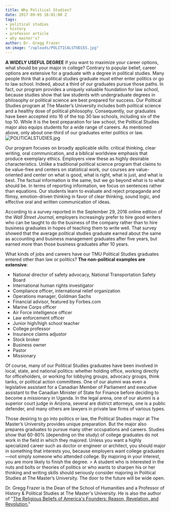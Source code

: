 ```yaml
---
title: Why Political Studies?
date: 2017-09-05 16:01:00 Z
tags:
- political studies
- history
- professor article
- why master's?
author: Dr. Gregg Frazer
sm-image: "/uploads/POLITICALSTUDIES.jpg"
---
```


**A WIDELY USEFUL DEGREE**
If you want to maximize your career options, what should be your major in college? Contrary to popular belief, career options are extensive for a graduate with a degree in political studies. Many people think that a political studies graduate must either enter politics or go to law school. Indeed, about a third of our graduates pursue those paths. In fact, our program provides a uniquely valuable foundation for law school, because studies show that law students with undergraduate degrees in philosophy or political science are best prepared for success. Our Political Studies program at The Master’s University includes both political science and a healthy dose of political philosophy. Consequently, our graduates have been accepted into 16 of the top 30 law schools, including six of the top 10. While it is the best preparation for law school, the Political Studies major also equips students for a wide range of careers. As mentioned above, only about one-third of our graduates enter politics or law.
![POLITICALSTUDIES.jpg](/uploads/POLITICALSTUDIES.jpg)

Our program focuses on broadly applicable skills: critical thinking, clear writing, oral communication, and a biblical worldview emphasis that produce exemplary ethics. Employers view these as highly desirable characteristics. Unlike a traditional political science program that claims to be value-free and centers on statistical work, our courses are value-oriented and center on what is good, what is right, what is just, and what is best. The factual information is the same, but we go beyond what is to what should be. In terms of reporting information, we focus on sentences rather than equations. Our students learn to evaluate and reject propaganda and flimsy, emotion-driven thinking in favor of clear thinking, sound logic, and effective oral and written communication of ideas.

According to a survey reported in the September 29, 2016 online edition of the *Wall Street Journal*, employers increasingly prefer to hire good writers who can be taught to do the business of the company rather than to hire business graduates in hopes of teaching them to write well. That survey showed that the average political studies graduate earned about the same as accounting and business management graduates after five years, but earned more than those business graduates after 10 years.
	
What kinds of jobs and careers have our TMU Political Studies graduates entered other than law or politics? **The non-political examples are extensive**:
* National director of safety advocacy, National Transportation Safety Board
* International human rights investigator
* Compliance officer, international relief organization
* Operations manager, Goldman Sachs
* Financial advisor, featured by Forbes.com
* Marine Corps officer
* Air Force intelligence officer
* Law enforcement officer
* Junior high/high school teacher
* College professor
* Insurance claims adjustor
* Stock broker
* Business owner
* Pastor
* Missionary

	
Of course, many of our Political Studies graduates have been involved in local, state, and national politics: whether holding office, working directly for officeholders, or working for lobbying groups, advocacy groups, think tanks, or political action committees. One of our alumni was even a legislative assistant for a Canadian Member of Parliament and executive assistant to the Canadian Minister of State for Finance before deciding to become a missionary in Uganda. In the legal arena, one of our alumni is a superior court judge in Arizona, several are district attorneys, one is a public defender, and many others are lawyers in private law firms of various types.
	
Those desiring to go into politics or law, the Political Studies major at The Master’s University provides unique preparation. But the major also prepares graduates to pursue many other occupations and careers. Studies show that 60-80% (depending on the study) of college graduates do not work in the field in which they majored. Unless you want a highly specialized career such as doctor or engineer or architect, you should major in something that interests you, because employers want college graduates—not simply someone who attended college. By majoring in your interest, you are more likely to finish the degree. > A student who is interested in the nuts and bolts or theories of politics or who wants to sharpen his or her thinking and writing skills should seriously consider majoring in Political Studies at The Master’s University. The door to the future will be wide open.


Dr. Gregg Frazer is the Dean of the School of Humanities and a Professor of History & Political Studies at The Master's University. He is also the author of "[The Religious Beliefs of America's Founders: Reason, Revelation, and Revolution.](http://https://ue.masters.edu/products/the-religious-beliefs-of-americas-founders-reason-revelation-and-revolution)"